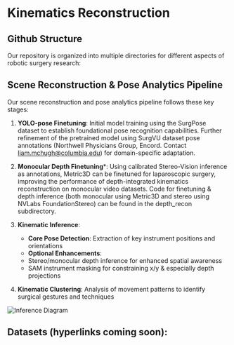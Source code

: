 # Kinematics Reconstruction
## Github Structure
Our repository is organized into multiple directories for different aspects of robotic surgery research:

## Scene Reconstruction & Pose Analytics Pipeline
Our scene reconstruction and pose analytics pipeline follows these key stages:

1. **YOLO-pose Finetuning**: Initial model training using the SurgPose dataset to establish foundational pose recognition capabilities. Further refinement of the pretrained model using SurgVU dataset pose annotations (Northwell Physicians Group, Encord. Contact liam.mchugh@columbia.edu) for domain-specific adaptation.

2. **Monocular Depth Finetuning***: Using calibrated Stereo-Vision inference as annotations, Metric3D can be finetuned for laparoscopic surgery, improving the performance of depth-integrated kinematics reconstruction on monocular video datasets. Code for finetuning & depth inference (both monocular using Metric3D and stereo using NVLabs FoundationStereo) can be found in the depth_recon subdirectory.

3. **Kinematic Inference**:
   - **Core Pose Detection**: Extraction of key instrument positions and orientations
   - **Optional Enhancements**:
   - Stereo/monocular depth inference for enhanced spatial awareness
   - SAM instrument masking for constraining x/y & especially depth projections

4. **Kinematic Clustering**: Analysis of movement patterns to identify surgical gestures and techniques

![Inference Diagram](docs/images/kinematic_inference_schematic.png)

## Datasets (hyperlinks coming soon): 
